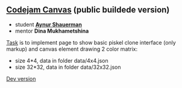 ## [Codejam Canvas](https://aykuli.github.io/codejam-canvas-public/) (public buildede version)

* student **[Aynur Shauerman](https://github.com/aykuli)**
* mentor **Dina Mukhametshina**

[Task](https://github.com/rolling-scopes-school/tasks/blob/master/tasks/stage-2/codejam-canvas/codejam-canvas.md) is to implement page to show basic piskel clone interface (only markup) and canvas element drawing 2 color matrix:
* size 4*4, data in folder data/4x4.json
* size 32*32, data in folder data/32x32.json


[Dev version](https://github.com/aykuli/codejam-canvas)

